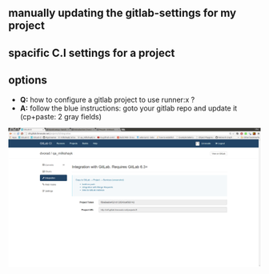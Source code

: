manually updating the gitlab-settings for my project
----

spacific C.I settings for a project
----


options
----
- **Q:** how to configure a gitlab project to use runner:x ?
- **A:** follow the blue instructions: goto your gitlab repo and update it (cp+paste: 2 gray fields)

![how to setup for c.i - on my gitlab repo ?](../png/gitlab_ci_instructions_for_configuration_on_gitlab.png)